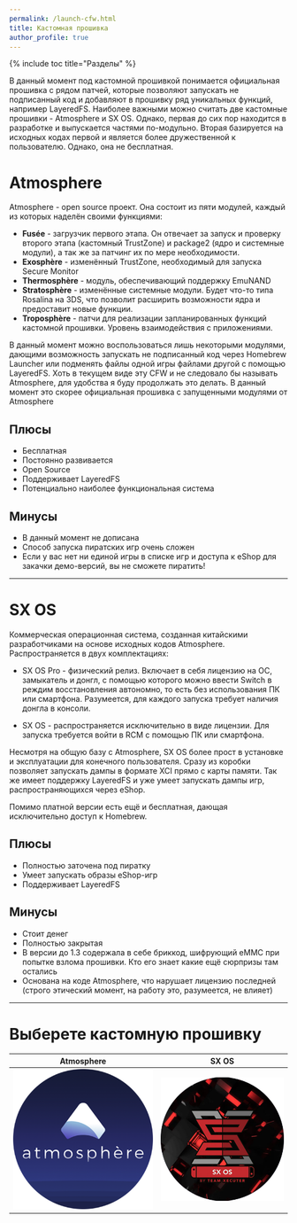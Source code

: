 ```yaml
---
permalink: /launch-cfw.html
title: Кастомная прошивка
author_profile: true
---
```

{% include toc title="Разделы" %}

В данный момент под кастомной прошивкой понимается официальная прошивка с рядом патчей, которые позволяют запускать не подписанный код и добавляют в прошивку ряд уникальных функций, например LayeredFS. Наиболее важными можно считать две кастомные прошивки - Atmosphere и SX OS. Однако, первая до сих пор находится в разработке и выпускается частями по-модульно. Вторая базируется на исходных кодах первой и является более дружественной к пользователю. Однако, она не бесплатная. 

# Atmosphere 

Atmosphere - open source проект. Она состоит из пяти модулей, каждый из которых наделён своими функциями:

* **Fusée** - загрузчик первого этапа. Он отвечает за запуск и проверку второго этапа (кастомный TrustZone) и package2 (ядро и системные модули), а так же за патчинг их по мере необходимости. 
* **Exosphère** - изменённый TrustZone, необходимый для запуска Secure Monitor
* **Thermosphère** - модуль, обеспечивающий поддержку EmuNAND
* **Stratosphère** - изменённые системные модули. Будет что-то типа Rosalina на 3DS, что позволит расширить возможности ядра и предоставит новые функции. 
* **Troposphère** - патчи для реализации запланированных функций кастомной прошивки. Уровень взаимодействия с приложениями. 

В данный момент можно воспользоваться лишь некоторыми модулями, дающими возможность запускать не подписанный код через Homebrew Launcher или подменять файлы одной игры файлами другой с помощью LayeredFS. Хоть в текущем виде эту CFW и не следовало бы называть Atmosphere, для удобства я буду продолжать это делать. В данный момент это скорее официальная прошивка с запущенными модулями от Atmosphere

## Плюсы
+ Бесплатная
+ Постоянно развивается 
+ Open Source 
+ Поддерживает LayeredFS
+ Потенциально наиболее функциональная система 

## Минусы
+ В данный момент не дописана
+ Способ запуска пиратских игр очень сложен
+ Если у вас нет ни единой игры в списке игр и доступа к eShop для закачки демо-версий, вы не сможете пиратить!

___

# SX OS

Коммерческая операционная система, созданная китайскими разработчиками на основе исходных кодов Atmosphere. Распространяется в двух комплектациях: 

* SX OS Pro - физический релиз. Включает в себя лицензию на ОС, замыкатель и донгл, с помощью которого можно ввести Switch в реждим восстановления автономно, то есть без использования ПК или смартфона. Разумеется, для каждого запуска требует наличия донгла в консоли. 

* SX OS - распространяется исключительно в виде лицензии. Для запуска требуется войти в RCM с помощью ПК или смартфона. 

Несмотря на общую базу с Atmosphere, SX OS более прост в установке и эксплуатации для конечного пользователя. Сразу из коробки позволяет запускать дампы в формате XCI прямо с карты памяти. Так же имеет поддержку LayeredFS и уже умеет запускать дампы игр, распространяющихся через eShop. 

Помимо платной версии есть ещё и бесплатная, дающая исключительно доступ к Homebrew. 

## Плюсы
+ Полностью заточена под пиратку 
+ Умеет запускать образы eShop-игр 
+ Поддерживает LayeredFS 

## Минусы
+ Стоит денег 
+ Полностью закрытая
+ В версии до 1.3 содержала в себе бриккод, шифрующий eMMC при попытке взлома прошивки. Кто его знает какие ещё сюрпризы там остались
+ Основана на коде Atmosphere, что нарушает лицензию последней (строго этический момент, на работу это, разумеется, не влияет)

___

# Выберете кастомную прошивку

| Atmosphere | SX OS |
|:-:|:-:|
| [![Atmosphere](/images/atmos.png)](atmos) | [![SX OS](/images/sxos.png)](sxos) |